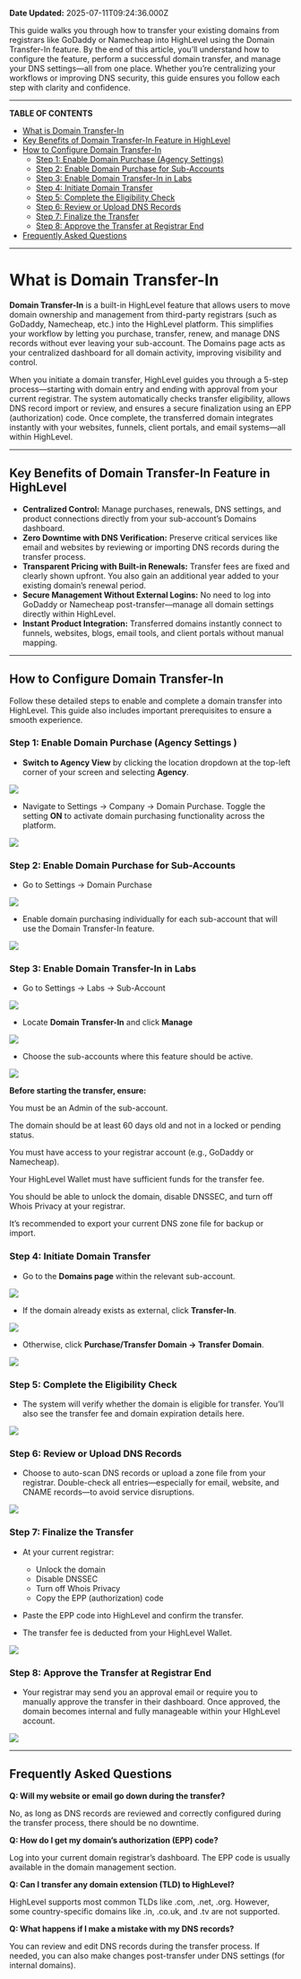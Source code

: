 **Date Updated:** 2025-07-11T09:24:36.000Z

This guide walks you through how to transfer your existing domains from registrars like GoDaddy or Namecheap into HighLevel using the Domain Transfer-In feature. By the end of this article, you’ll understand how to configure the feature, perform a successful domain transfer, and manage your DNS settings—all from one place. Whether you’re centralizing your workflows or improving DNS security, this guide ensures you follow each step with clarity and confidence.

---

**TABLE OF CONTENTS**

* [What is Domain Transfer-In](#%E2%80%8B%E2%80%8BWhat-is-Domain-Transfer-In)
* [Key Benefits of Domain Transfer-In Feature in HighLevel](#Key-Benefits-of-Domain-Transfer-In-Feature-in-HighLevel)
* [How to Configure Domain Transfer-In](#How-to-Configure-Domain-Transfer-In)  
   * [Step 1: Enable Domain Purchase (Agency Settings)](#Step-1%3A-Enable-Domain-Purchase-%28Agency-Settings%29)  
   * [Step 2: Enable Domain Purchase for Sub-Accounts](#Step-2%3A-Enable-Domain-Purchase-for-Sub-Accounts)  
   * [Step 3: Enable Domain Transfer-In in Labs](#Step-3%3A-Enable-Domain-Transfer-In-in-Labs)  
   * [Step 4: Initiate Domain Transfer](#Step-4%3A-Initiate-Domain-Transfer)  
   * [Step 5: Complete the Eligibility Check](#Step-5%3A-Complete-the-Eligibility-Check)  
   * [Step 6: Review or Upload DNS Records](#Step-6%3A-Review-or-Upload-DNS-Records)  
   * [Step 7: Finalize the Transfer](#Step-7%3A-Finalize-the-Transfer)  
   * [Step 8: Approve the Transfer at Registrar End](#Step-8%3A-Approve-the-Transfer-at-Registrar-End)
* [Frequently Asked Questions](#Frequently-Asked-Questions)

---

# **What is Domain Transfer-In**

  
**Domain Transfer-In** is a built-in HighLevel feature that allows users to move domain ownership and management from third-party registrars (such as GoDaddy, Namecheap, etc.) into the HighLevel platform. This simplifies your workflow by letting you purchase, transfer, renew, and manage DNS records without ever leaving your sub-account. The Domains page acts as your centralized dashboard for all domain activity, improving visibility and control.

  
When you initiate a domain transfer, HighLevel guides you through a 5-step process—starting with domain entry and ending with approval from your current registrar. The system automatically checks transfer eligibility, allows DNS record import or review, and ensures a secure finalization using an EPP (authorization) code. Once complete, the transferred domain integrates instantly with your websites, funnels, client portals, and email systems—all within HighLevel.

---

## **Key Benefits of Domain Transfer-In Feature in HighLevel**

  
* **Centralized Control:** Manage purchases, renewals, DNS settings, and product connections directly from your sub-account’s Domains dashboard.
* **Zero Downtime with DNS Verification:** Preserve critical services like email and websites by reviewing or importing DNS records during the transfer process.
* **Transparent Pricing with Built-in Renewals:** Transfer fees are fixed and clearly shown upfront. You also gain an additional year added to your existing domain’s renewal period.
* **Secure Management Without External Logins:** No need to log into GoDaddy or Namecheap post-transfer—manage all domain settings directly within HighLevel.
* **Instant Product Integration:** Transferred domains instantly connect to funnels, websites, blogs, email tools, and client portals without manual mapping.

---

## **How to Configure Domain Transfer-In**

  
Follow these detailed steps to enable and complete a domain transfer into HighLevel. This guide also includes important prerequisites to ensure a smooth experience.
  
  
### **Step 1: Enable Domain Purchase (Agency Settings** **)**

  
* **Switch to Agency View** by clicking the location dropdown at the top-left corner of your screen and selecting **Agency**.  
    
![](https://s3.amazonaws.com/cdn.freshdesk.com/data/helpdesk/attachments/production/155049655111/original/kkNHVEyw7rIp7r7fQMPmxMkqsdgtndl01Q.png?1752149162)
* Navigate to Settings → Company → Domain Purchase. Toggle the setting **ON** to activate domain purchasing functionality across the platform.  
    
![](https://s3.amazonaws.com/cdn.freshdesk.com/data/helpdesk/attachments/production/155049656223/original/yZFfg9b7sV1GCbdc1JaLAPvjbRKt27KBOA.png?1752149798)

### **Step 2: Enable Domain Purchase for Sub-Accounts**
  
  
* Go to Settings → Domain Purchase  
    
![](https://s3.amazonaws.com/cdn.freshdesk.com/data/helpdesk/attachments/production/155049656610/original/0MkI94ygQEeV_2d8upX33KaQapoezt23Ag.png?1752149973)
* Enable domain purchasing individually for each sub-account that will use the Domain Transfer-In feature.  
    
![](https://s3.amazonaws.com/cdn.freshdesk.com/data/helpdesk/attachments/production/155049656623/original/XbeJO_fHxPVuiQGQzY-OINPzDn-liSIuOA.png?1752149988)
  
  
### **Step 3: Enable Domain Transfer-In in Labs**

  
* Go to Settings → Labs → Sub-Account  
    
![](https://s3.amazonaws.com/cdn.freshdesk.com/data/helpdesk/attachments/production/155049657017/original/_isnB-0iScduWVAaQeSshm78wqjnDZSLrw.png?1752150286)
* Locate **Domain Transfer-In** and click **Manage**  
    
**![](https://s3.amazonaws.com/cdn.freshdesk.com/data/helpdesk/attachments/production/155049657337/original/rEG9FccerRt3bI15Dh1d89YoCOgFvWufIw.png?1752150501)**
* Choose the sub-accounts where this feature should be active.  
    
![](https://s3.amazonaws.com/cdn.freshdesk.com/data/helpdesk/attachments/production/155049657637/original/MV0pRo4jhh4ZVEGgDkBuKLYsHgqF_ItrBg.png?1752150769)
  
  
**Before starting the transfer, ensure:**

You must be an Admin of the sub-account.

The domain should be at least 60 days old and not in a locked or pending status.

You must have access to your registrar account (e.g., GoDaddy or Namecheap).

Your HighLevel Wallet must have sufficient funds for the transfer fee.

You should be able to unlock the domain, disable DNSSEC, and turn off Whois Privacy at your registrar.

It’s recommended to export your current DNS zone file for backup or import.
  
  
### **Step 4: Initiate Domain Transfer**

  
* Go to the **Domains page** within the relevant sub-account.  
    
![](https://s3.amazonaws.com/cdn.freshdesk.com/data/helpdesk/attachments/production/155049688031/original/DWWPghvyNVS_xAL5jKWqvi954hXAtihFEg.png?1752193618)
* If the domain already exists as external, click **Transfer-In**.  
    
![](https://s3.amazonaws.com/cdn.freshdesk.com/data/helpdesk/attachments/production/155049688053/original/Fe3ZCVo7x9lO4IBKNb2RLnaL07Wpb-rRIA.png?1752193788)
* Otherwise, click **Purchase/Transfer Domain → Transfer Domain**.  
    
![](https://s3.amazonaws.com/cdn.freshdesk.com/data/helpdesk/attachments/production/155049688057/original/vi9WtCLcflYyby-JreRcSAFcSx9lzoNsRA.png?1752193826)
  
  
### **Step 5: Complete the Eligibility Check**

  
* The system will verify whether the domain is eligible for transfer. You’ll also see the transfer fee and domain expiration details here.  
    
![](https://s3.amazonaws.com/cdn.freshdesk.com/data/helpdesk/attachments/production/155049690033/original/pe7bEjMtg9gH4wQvob2pns7XEYIfSENq0g.png?1752203674)

  
### **Step 6: Review or Upload DNS Records**

  
* Choose to auto-scan DNS records or upload a zone file from your registrar. Double-check all entries—especially for email, website, and CNAME records—to avoid service disruptions.  
    
![](https://s3.amazonaws.com/cdn.freshdesk.com/data/helpdesk/attachments/production/155049690332/original/bumiXWCPAl5xk0Z5VETFER1BWts5Daqzcw.png?1752205161)
  
  
### **Step 7: Finalize the Transfer**

  
* At your current registrar:  
    
   * Unlock the domain  
   * Disable DNSSEC  
   * Turn off Whois Privacy  
   * Copy the EPP (authorization) code
* Paste the EPP code into HighLevel and confirm the transfer.
* The transfer fee is deducted from your HighLevel Wallet.

  
![](https://s3.amazonaws.com/cdn.freshdesk.com/data/helpdesk/attachments/production/155049690401/original/OP4XNcybo4jXOq2oQvgqfrjXbFULNiftrg.png?1752205434)
  
  
### **Step 8: Approve the Transfer at Registrar End**

  
* Your registrar may send you an approval email or require you to manually approve the transfer in their dashboard. Once approved, the domain becomes internal and fully manageable within your HIghLevel account.  
    
![](https://s3.amazonaws.com/cdn.freshdesk.com/data/helpdesk/attachments/production/155049690466/original/a47gEtFu1eoYG_CmaegQLYfLqQK_sLWMEg.png?1752205700)

---

## **Frequently Asked Questions**

  
**Q: Will my website or email go down during the transfer?**

No, as long as DNS records are reviewed and correctly configured during the transfer process, there should be no downtime.

  
**Q: How do I get my domain’s authorization (EPP) code?**

Log into your current domain registrar’s dashboard. The EPP code is usually available in the domain management section.

  
**Q: Can I transfer any domain extension (TLD) to HighLevel?**

HighLevel supports most common TLDs like .com, .net, .org. However, some country-specific domains like .in, .co.uk, and .tv are not supported.

  
**Q: What happens if I make a mistake with my DNS records?**

You can review and edit DNS records during the transfer process. If needed, you can also make changes post-transfer under DNS settings (for internal domains).